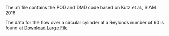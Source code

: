 The .m file contains the POD and DMD code based on Kutz et al., SIAM 2016

The data for the flow over a circular cylinder at a Reylonds number of 60 is found at 
[Download Large File](https://livejohnshopkins-my.sharepoint.com/:u:/g/personal/vgodava1_jh_edu/Ea-JBomD7lFKm7BEC3FuIQ4BbdPc9axt03cJIGlex--IWg?e=ugNeHm)
